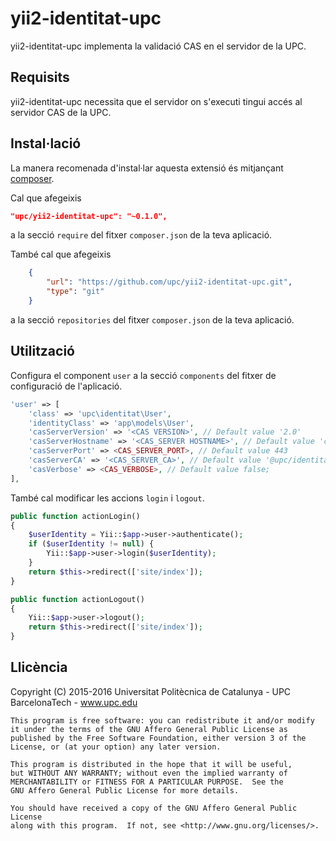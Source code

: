 yii2-identitat-upc
==================

yii2-identitat-upc implementa la validació CAS en el servidor de la UPC.

Requisits
---------

yii2-identitat-upc necessita que el servidor on s'executi tingui accés al servidor CAS de la UPC.

Instal·lació
------------

La manera recomenada d'instal·lar aquesta extensió és mitjançant [composer](http://getcomposer.org/download/).

Cal que afegeixis

```json
"upc/yii2-identitat-upc": "~0.1.0",
```

a la secció `require` del fitxer `composer.json` de la teva aplicació.

També cal que afegeixis

```json
    {
        "url": "https://github.com/upc/yii2-identitat-upc.git",
        "type": "git"
    }
```

a la secció `repositories` del fitxer `composer.json` de la teva aplicació.

Utilització
-----------

Configura el component `user` a la secció `components` del fitxer de configuració de l'aplicació.

```php
'user' => [
    'class' => 'upc\identitat\User',
    'identityClass' => 'app\models\User',
    'casServerVersion' => '<CAS VERSION>', // Default value '2.0'
    'casServerHostname' => '<CAS_SERVER HOSTNAME>', // Default value 'cas.upc.edu'
    'casServerPort' => <CAS_SERVER_PORT>, // Default value 443
    'casServerCA' => '<CAS_SERVER_CA>', // Default value '@upc/identitat/ca_bundle.crt'
    'casVerbose' => <CAS_VERBOSE>, // Default value false;
],
```

També cal modificar les accions `login` i `logout`.

```php
public function actionLogin()
{
    $userIdentity = Yii::$app->user->authenticate();
    if ($userIdentity != null) {
        Yii::$app->user->login($userIdentity);
    }
    return $this->redirect(['site/index']);
}

public function actionLogout()
{
    Yii::$app->user->logout();
    return $this->redirect(['site/index']);
}
```

Llicència
---------

Copyright (C) 2015-2016 Universitat Politècnica de Catalunya - UPC BarcelonaTech - www.upc.edu

```
This program is free software: you can redistribute it and/or modify
it under the terms of the GNU Affero General Public License as
published by the Free Software Foundation, either version 3 of the
License, or (at your option) any later version.

This program is distributed in the hope that it will be useful,
but WITHOUT ANY WARRANTY; without even the implied warranty of
MERCHANTABILITY or FITNESS FOR A PARTICULAR PURPOSE.  See the
GNU Affero General Public License for more details.

You should have received a copy of the GNU Affero General Public License
along with this program.  If not, see <http://www.gnu.org/licenses/>.
```
